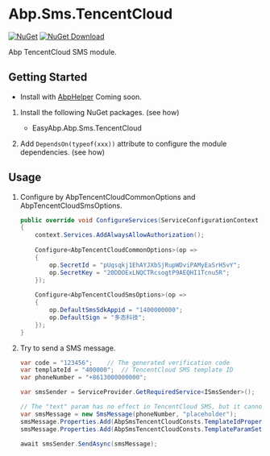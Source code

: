 # Abp.Sms.TencentCloud

[![NuGet](https://img.shields.io/nuget/v/EasyAbp.Abp.Sms.TencentCloud.svg?style=flat-square)](https://www.nuget.org/packages/EasyAbp.Abp.Sms.TencentCloud)
[![NuGet Download](https://img.shields.io/nuget/dt/EasyAbp.Abp.Sms.TencentCloud.svg?style=flat-square)](https://www.nuget.org/packages/EasyAbp.Abp.Sms.TencentCloud)

Abp TencentCloud SMS module.

## Getting Started

* Install with [AbpHelper](https://github.com/EasyAbp/AbpHelper.GUI)
    Coming soon.

1. Install the following NuGet packages. (see how)
    * EasyAbp.Abp.Sms.TencentCloud

1. Add `DependsOn(typeof(xxx))` attribute to configure the module dependencies. (see how)

## Usage

1. Configure by AbpTencentCloudCommonOptions and AbpTencentCloudSmsOptions.

    ```csharp
    public override void ConfigureServices(ServiceConfigurationContext context)
    {
        context.Services.AddAlwaysAllowAuthorization();
        
        Configure<AbpTencentCloudCommonOptions>(op =>
        {
            op.SecretId = "pUqsqkj1EhAYJXbSjRupWDviPAMyEaSrH5vY";
            op.SecretKey = "20DDOExLNQCTRcsogtP9AEQHI1Tcnu5R";
        });
        
        Configure<AbpTencentCloudSmsOptions>(op =>
        {
            op.DefaultSmsSdkAppid = "1400000000";
            op.DefaultSign = "多态科技";
        });
    }
    ```

2. Try to send a SMS message.

    ```csharp
    var code = "123456";    // The generated verification code
    var templateId = "400000";  // TencentCloud SMS template ID
    var phoneNumber = "+8613000000000";

    var smsSender = ServiceProvider.GetRequiredService<ISmsSender>();

    // The "text" param has no effect in TencentCloud SMS, but it cannot be null or empty.
    var smsMessage = new SmsMessage(phoneNumber, "placeholder");
    smsMessage.Properties.Add(AbpSmsTencentCloudConsts.TemplateIdPropertyName, templateId);
    smsMessage.Properties.Add(AbpSmsTencentCloudConsts.TemplateParamSetPropertyName, new [] {code});
    
    await smsSender.SendAsync(smsMessage);
    ```
